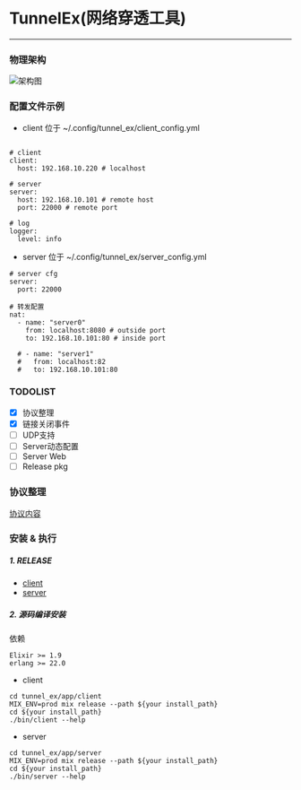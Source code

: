 # TunnelEx(网络穿透工具)

--------------

### 物理架构

![架构图](https://gitlab.jiliguala.com/alex_wan/tunnel_ex/raw/master/media/structure.png)


### 配置文件示例

- client 位于 ~/.config/tunnel_ex/client_config.yml

```

# client
client:
  host: 192.168.10.220 # localhost

# server
server:
  host: 192.168.10.101 # remote host
  port: 22000 # remote port

# log
logger:
  level: info
```

- server 位于 ~/.config/tunnel_ex/server_config.yml

```
# server cfg
server:
  port: 22000

# 转发配置
nat:
  - name: "server0"
    from: localhost:8080 # outside port
    to: 192.168.10.101:80 # inside port

  # - name: "server1"
  #   from: localhost:82
  #   to: 192.168.10.101:80

```

### TODOLIST

- [x] 协议整理
- [x] 链接关闭事件
- [ ] UDP支持
- [ ] Server动态配置
- [ ] Server Web
- [ ] Release pkg

### 协议整理

  [协议内容](https://gitlab.jiliguala.com/alex_wan/tunnel_ex/blob/master/apps/common/lib/protocal.ex)


### 安装 & 执行

##### 1. RELEASE

- [client](http://10.50.126.0:8000/tunnel_client_v1.0.zip)
- [server](http://10.50.126.0:8000/tunnel_server_v1.0.zip)

##### 2. 源码编译安装
依赖
```
Elixir >= 1.9
erlang >= 22.0
```

- client
```
cd tunnel_ex/app/client
MIX_ENV=prod mix release --path ${your install_path}
cd ${your install_path}
./bin/client --help
```

- server
```
cd tunnel_ex/app/server
MIX_ENV=prod mix release --path ${your install_path}
cd ${your install_path}
./bin/server --help
```